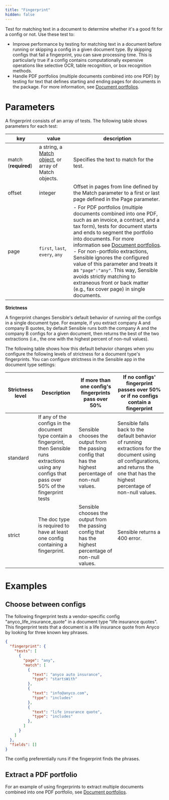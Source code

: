 ```yaml
---
title: "Fingerprint"
hidden: false
---
```

Test for matching text in a document to determine whether it's a good fit for a config or not. Use these test to:

- Improve performance by testing for matching text in a document before running or skipping a config in a given document type. By skipping configs that fail a fingerprint, you can save processing time. This is particularly true if a config contains computationally expensive operations like selective OCR, table recognition, or box recognition methods. 
- Handle PDF portfolios (multiple documents combined into one PDF) by testing for text that defines starting and ending pages for documents in the package. For more information, see [Document portfolios](doc:portfolio).

Parameters
====

A fingerprint consists of an array of tests. The following table shows parameters for each test:

| key                  | value                                                        | description                                                  |
| -------------------- | ------------------------------------------------------------ | ------------------------------------------------------------ |
| match (**required**) | a string, a  [Match object](doc:match), or array of Match objects. | Specifies the text to match for the test.                   |
| offset               | integer                                                      | Offset in pages from line defined by the Match parameter to a first or last page defined in the Page parameter. |
| page                 | `first`, `last`, `every`, `any`                              | - For PDF portfolios (multiple documents combined into one PDF, such as an invoice, a contract, and a tax form), tests for document starts and ends to segment the portfolio into documents. For more information see [Document portfolios](doc:portfolio). <br/>- For non-portfolio extractions, Sensible ignores the configured value of this parameter and treats it as  `"page":"any"`. This way, Sensible avoids strictly matching to extraneous front or back matter (e.g., fax cover page) in single documents. |



**Strictness**

A fingerprint changes Sensible's default behavior of running *all* the configs in a single document type. For example, if you extract company A and company B quotes, by default Sensible runs both the company A and the company B configs for a given document, then returns the best of the two extractions (i.e., the one with the highest percent of non-null values). 

The following table shows how this default behavior changes when you configure the following levels of strictness for a document type's fingerprints. You can configure strictness in the Sensible app in the document type settings:

| Strictness level | Description                                                  | If more than one config's fingerprints pass over 50%              | If no configs' fingerprint passes over 50% or if no configs contain a fingerprint |
| ---------------- | ------------------------------------------------------------ | ------------------------------------------------------------ | ------------------------------------------------------------ |
| standard         | If any of the configs in the document type contain a fingerprint, then Sensible runs extractions using any configs that pass over 50% of the fingerprint tests | Sensible chooses the output from the passing config that has the highest percentage of non-null values. | Sensible falls back to the default behavior of running extractions for the document using *all* configurations, and returns the one that has the highest percentage of non-null values. |
| strict           | The doc type is required to have at least one config containing a fingerprint. | Sensible chooses the output from the passing config that has the highest percentage of non-null values. | Sensible returns a 400 error.                               |

Examples
====

Choose between configs
----

The following fingerprint tests a vendor-specific config "anyco_life_insurance_quote" in a document type "life insurance quotes". This fingerprint tests that a document is a life insurance quote from Anyco by looking for three known key phrases. 

```json
{
  "fingerprint": {
    "tests": [
      {
        "page": "any",
        "match": [
          {
            "text": "anyco auto insurance",
            "type": "startsWith"
          },
          {
            "text": "info@anyco.com",
            "type": "includes"
          },
          {
            "text": "life insurance quote",
            "type": "includes"
          },
        ]
      }
    ]
  },
  "fields": []
}
```

The config preferentially runs if the fingerprint finds the phrases. 

Extract a PDF portfolio
----

For an example of using fingerprints to extract multiple documents combined into one PDF portfolio, see [Document portfolios](doc:portfolio).
